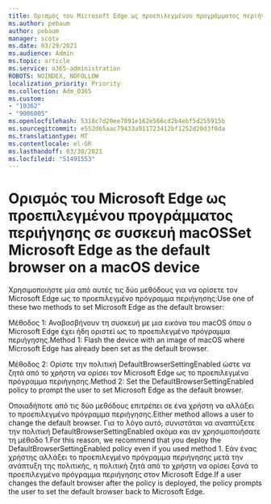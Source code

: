 ```yaml
---
title: Ορισμός του Microsoft Edge ως προεπιλεγμένου προγράμματος περιήγησης σε συσκευή macOS
ms.author: pebaum
author: pebaum
manager: scotv
ms.date: 03/29/2021
ms.audience: Admin
ms.topic: article
ms.service: o365-administration
ROBOTS: NOINDEX, NOFOLLOW
localization_priority: Priority
ms.collection: Adm_O365
ms.custom:
- "10362"
- "9006005"
ms.openlocfilehash: 5318c7d20ee7091e162e566cd2b4ebf5d255915b
ms.sourcegitcommit: e552d65aac79433a911723412bf1252d20d3f0da
ms.translationtype: MT
ms.contentlocale: el-GR
ms.lasthandoff: 03/30/2021
ms.locfileid: "51491553"
---
```

# <a name="set-microsoft-edge-as-the-default-browser-on-a-macos-device"></a><span data-ttu-id="e0762-102">Ορισμός του Microsoft Edge ως προεπιλεγμένου προγράμματος περιήγησης σε συσκευή macOS</span><span class="sxs-lookup"><span data-stu-id="e0762-102">Set Microsoft Edge as the default browser on a macOS device</span></span>

<span data-ttu-id="e0762-103">Χρησιμοποιήστε μία από αυτές τις δύο μεθόδους για να ορίσετε τον Microsoft Edge ως το προεπιλεγμένο πρόγραμμα περιήγησης:</span><span class="sxs-lookup"><span data-stu-id="e0762-103">Use one of these two methods to set Microsoft Edge as the default browser:</span></span>

<span data-ttu-id="e0762-104">Μέθοδος 1: Αναβοσβήνουν τη συσκευή με μια εικόνα του macOS όπου ο Microsoft Edge έχει ήδη οριστεί ως το προεπιλεγμένο πρόγραμμα περιήγησης.</span><span class="sxs-lookup"><span data-stu-id="e0762-104">Method 1: Flash the device with an image of macOS where Microsoft Edge has already been set as the default browser.</span></span>

<span data-ttu-id="e0762-105">Μέθοδος 2: Ορίστε την πολιτική DefaultBrowserSettingEnabled ώστε να ζητά από το χρήστη να ορίσει τον Microsoft Edge ως το προεπιλεγμένο πρόγραμμα περιήγησης.</span><span class="sxs-lookup"><span data-stu-id="e0762-105">Method 2: Set the DefaultBrowserSettingEnabled policy to prompt the user to set Microsoft Edge as the default browser.</span></span>

<span data-ttu-id="e0762-106">Οποιαδήποτε από τις δύο μεθόδους επιτρέπει σε ένα χρήστη να αλλάξει το προεπιλεγμένο πρόγραμμα περιήγησης.</span><span class="sxs-lookup"><span data-stu-id="e0762-106">Either method allows a user to change the default browser.</span></span> <span data-ttu-id="e0762-107">Για το λόγο αυτό, συνιστάται να αναπτύξετε την πολιτική DefaultBrowserSettingEnabled ακόμα και αν χρησιμοποιήσατε τη μέθοδο 1.</span><span class="sxs-lookup"><span data-stu-id="e0762-107">For this reason, we recommend that you deploy the DefaultBrowserSettingEnabled policy even if you used method 1.</span></span> <span data-ttu-id="e0762-108">Εάν ένας χρήστης αλλάξει το προεπιλεγμένο πρόγραμμα περιήγησης μετά την ανάπτυξη της πολιτικής, η πολιτική ζητά από το χρήστη να ορίσει ξανά το προεπιλεγμένο πρόγραμμα περιήγησης στον Microsoft Edge.</span><span class="sxs-lookup"><span data-stu-id="e0762-108">If a user changes the default browser after the policy is deployed, the policy prompts the user to set the default browser back to Microsoft Edge.</span></span>
